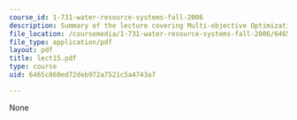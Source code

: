 ```yaml
---
course_id: 1-731-water-resource-systems-fall-2006
description: Summary of the lecture covering Multi-objective Optimization and Utility.
file_location: /coursemedia/1-731-water-resource-systems-fall-2006/6465c860ed72deb972a7521c5a4743a7_lect15.pdf
file_type: application/pdf
layout: pdf
title: lect15.pdf
type: course
uid: 6465c860ed72deb972a7521c5a4743a7

---
```

None